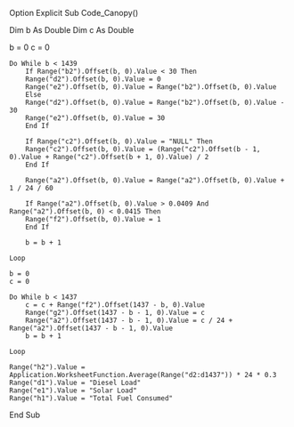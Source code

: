 Option Explicit
Sub Code_Canopy()

Dim b As Double
Dim c As Double

b = 0
c = 0
    

    Do While b < 1439
        If Range("b2").Offset(b, 0).Value < 30 Then
        Range("d2").Offset(b, 0).Value = 0
        Range("e2").Offset(b, 0).Value = Range("b2").Offset(b, 0).Value
        Else
        Range("d2").Offset(b, 0).Value = Range("b2").Offset(b, 0).Value - 30
        Range("e2").Offset(b, 0).Value = 30
        End If
        
        If Range("c2").Offset(b, 0).Value = "NULL" Then
        Range("c2").Offset(b, 0).Value = (Range("c2").Offset(b - 1, 0).Value + Range("c2").Offset(b + 1, 0).Value) / 2
        End If
        
        Range("a2").Offset(b, 0).Value = Range("a2").Offset(b, 0).Value + 1 / 24 / 60
        
        If Range("a2").Offset(b, 0).Value > 0.0409 And Range("a2").Offset(b, 0) < 0.0415 Then
        Range("f2").Offset(b, 0).Value = 1
        End If
        
        b = b + 1
        
    Loop
    
    b = 0
    c = 0
    
    Do While b < 1437
        c = c + Range("f2").Offset(1437 - b, 0).Value
        Range("g2").Offset(1437 - b - 1, 0).Value = c
        Range("a2").Offset(1437 - b - 1, 0).Value = c / 24 + Range("a2").Offset(1437 - b - 1, 0).Value
        b = b + 1
        
    Loop
 
    Range("h2").Value = Application.WorksheetFunction.Average(Range("d2:d1437")) * 24 * 0.3
    Range("d1").Value = "Diesel Load"
    Range("e1").Value = "Solar Load"
    Range("h1").Value = "Total Fuel Consumed"

End Sub

















